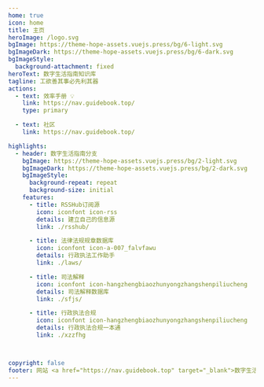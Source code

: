 ```yaml
---
home: true
icon: home
title: 主页
heroImage: /logo.svg
bgImage: https://theme-hope-assets.vuejs.press/bg/6-light.svg
bgImageDark: https://theme-hope-assets.vuejs.press/bg/6-dark.svg
bgImageStyle:
  background-attachment: fixed
heroText: 数字生活指南知识库
tagline: 工欲善其事必先利其器
actions:
  - text: 效率手册 💡
    link: https://nav.guidebook.top/
    type: primary

  - text: 社区
    link: https://nav.guidebook.top/

highlights:
  - header: 数字生活指南分支
    bgImage: https://theme-hope-assets.vuejs.press/bg/2-light.svg
    bgImageDark: https://theme-hope-assets.vuejs.press/bg/2-dark.svg
    bgImageStyle:
      background-repeat: repeat
      background-size: initial
    features:
      - title: RSSHub订阅源
        icon: iconfont icon-rss
        details: 建立自己的信息源
        link: ./rsshub/

      - title: 法律法规规章数据库
        icon: iconfont icon-a-007_falvfawu
        details: 行政执法工作助手
        link: ./laws/

      - title: 司法解释
        icon: iconfont icon-hangzhengbiaozhunyongzhangshenpiliucheng
        details: 司法解释数据库
        link: ./sfjs/

      - title: 行政执法合规
        icon: iconfont icon-hangzhengbiaozhunyongzhangshenpiliucheng
        details: 行政执法合规一本通
        link: ./xzzfhg



copyright: false
footer: 网站 <a href="https://nav.guidebook.top" target="_blank">数字生活指南</a> 维护 , 版权所有 © 2019-present guidebook.top
---
```

